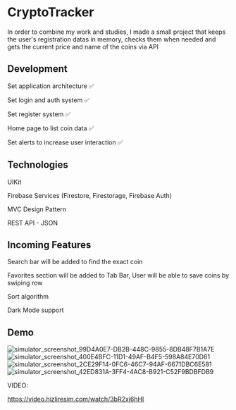 
# CryptoTracker

In order to combine my work and studies, I made a small project that keeps the user's registration datas in memory, checks them when needed and gets the current price and name of the coins via API


## Development
Set application architecture ✅

Set login and auth system ✅

Set register system ✅

Home page to list coin data ✅

Set alerts to increase user interaction ✅


## Technologies

UIKit

Firebase Services (Firestore, Firestorage, Firebase Auth)

MVC Design Pattern

REST API - JSON


  
## Incoming Features

Search bar will be added to find the exact coin

Favorites section will be added to Tab Bar, User will be able to save coins by swiping row

Sort algorithm 

Dark Mode support


## Demo

![simulator_screenshot_99D4A0E7-DB2B-448C-9855-8DB48F7B1A7E](https://user-images.githubusercontent.com/69897111/173237224-c2db98b6-252a-405f-ad15-ecaa373f2ee5.png)
![simulator_screenshot_400E4BFC-11D1-49AF-B4F5-598A84E70D61](https://user-images.githubusercontent.com/69897111/173237240-e0931e80-c621-4367-90bc-29d480a14860.png)
![simulator_screenshot_2CE29F14-0FC6-46C7-94AF-6671DBC6E581](https://user-images.githubusercontent.com/69897111/173237249-53a05c84-5583-4912-b941-b44147474a58.png)
![simulator_screenshot_42ED831A-3FF4-4AC8-B921-C52F9BDBFDB9](https://user-images.githubusercontent.com/69897111/173237368-291a3dd4-839d-4a9b-b77c-1123deca4928.png)


VIDEO:

https://video.hizliresim.com/watch/3bR2xj6hHI

  
